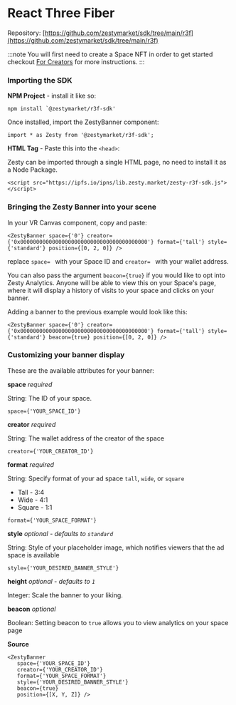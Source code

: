 # React Three Fiber

Repository: [https://github.com/zestymarket/sdk/tree/main/r3f](https://github.com/zestymarket/sdk/tree/main/r3f)

:::note
You will first need to create a Space NFT in order to get started checkout [For Creators](../../create-space.md) for more instructions.
:::


### Importing the SDK

**NPM Project** - install it like so:

```
npm install `@zestymarket/r3f-sdk'
```

Once installed, import the ZestyBanner component:

```
import * as Zesty from '@zestymarket/r3f-sdk';
```


**HTML Tag** - Paste this into the `<head>`:

Zesty can be imported through a single HTML page, no need to install it as a Node Package.

```
<script src="https://ipfs.io/ipns/lib.zesty.market/zesty-r3f-sdk.js"></script>
```

### Bringing the Zesty Banner into your scene

In your VR Canvas component, copy and paste:

```
<ZestyBanner space={'0'} creator={'0x0000000000000000000000000000000000000000'} format={'tall'} style={'standard'} position={[0, 2, 0]} />
```

replace `space= ` with your Space ID and `creator= ` with your wallet address.

You can also pass the argument `beacon={true}` if you would like to opt into Zesty Analytics. Anyone will be able to view this on your Space's page, where it will display a history of visits to your space and clicks on your banner.

Adding a banner to the previous example would look like this:

```
<ZestyBanner space={'0'} creator={'0x0000000000000000000000000000000000000000'} format={'tall'} style={'standard'} beacon={true} position={[0, 2, 0]} />
```

### Customizing your banner display

These are the available attributes for your banner:

**space**
*required*

String: The ID of your space.

`space={'YOUR_SPACE_ID'}`

**creator**
*required*

String: The wallet address of the creator of the space

`creator={'YOUR_CREATOR_ID'}`

**format**
*required*

String: Specify format of your ad space `tall`, `wide`, or `square`

- Tall - 3:4
- Wide - 4:1
- Square - 1:1

`format={'YOUR_SPACE_FORMAT'}`

**style**
*optional - defaults to `standard`*

String: Style of your placeholder image, which notifies viewers that the ad space is available

`style={'YOUR_DESIRED_BANNER_STYLE'}`

**height**
*optional - defaults to `1`*

Integer: Scale the banner to your liking.

**beacon**
*optional*

Boolean: Setting beacon to `true` allows you to view analytics on your space page

**Source**

```
<ZestyBanner
   space={'YOUR_SPACE_ID'}
   creator={'YOUR_CREATOR_ID'}
   format={'YOUR_SPACE_FORMAT'}
   style={'YOUR_DESIRED_BANNER_STYLE'}
   beacon={true}
   position={[X, Y, Z]} />
```